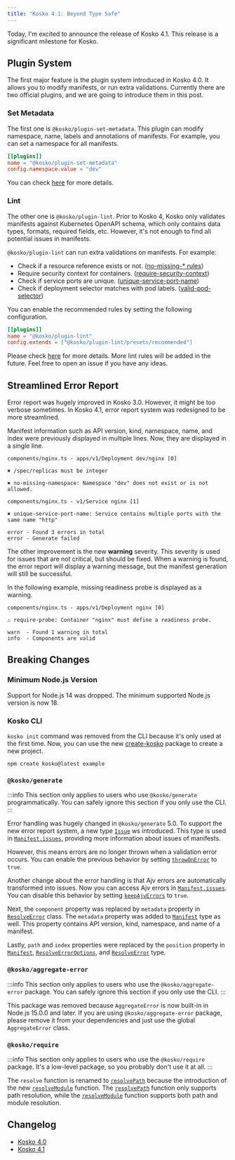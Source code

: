 ```yaml
---
title: "Kosko 4.1: Beyond Type Safe"
---
```


Today, I'm excited to announce the release of Kosko 4.1. This release is a significant milestone for Kosko.

## Plugin System

The first major feature is the plugin system introduced in Kosko 4.0. It allows you to modify manifests, or run extra validations. Currently there are two official plugins, and we are going to introduce them in this post.

### Set Metadata

The first one is `@kosko/plugin-set-metadata`. This plugin can modify namespace, name, labels and annotations of manifests. For example, you can set a namespace for all manifests.

```toml
[[plugins]]
name = "@kosko/plugin-set-metadata"
config.namespace.value = "dev"
```

You can check [here](/docs/plugins/set-metadata) for more details.

### Lint

The other one is `@kosko/plugin-lint`. Prior to Kosko 4, Kosko only validates manifests against Kubernetes OpenAPI schema, which only contains data types, formats, required fields, etc. However, it's not enough to find all potential issues in manifests.

`@kosko/plugin-lint` can run extra validations on manifests. For example:

- Check if a resource reference exists or not. ([no-missing-\* rules](/docs/plugins/lint/rules))
- Require security context for containers. ([require-security-context](/docs/plugins/lint/rules/require-security-context))
- Check if service ports are unique. ([unique-service-port-name](/docs/plugins/lint/rules/unique-service-port-name))
- Check if deployment selector matches with pod labels. ([valid-pod-selector](/docs/plugins/lint/rules/valid-pod-selector))

You can enable the recommended rules by setting the following configuration.

```toml
[[plugins]]
name = "@kosko/plugin-lint"
config.extends = ["@kosko/plugin-lint/presets/recommended"]
```

Please check [here](/docs/plugins/lint) for more details. More lint rules will be added in the future. Feel free to open an issue if you have any ideas.

## Streamlined Error Report

Error report was hugely improved in Kosko 3.0. However, it might be too verbose sometimes. In Kosko 4.1, error report system was redesigned to be more streamlined.

Manifest information such as API version, kind, namespace, name, and index were previously displayed in multiple lines. Now, they are displayed in a single line.

```
components/nginx.ts - apps/v1/Deployment dev/nginx [0]

✖ /spec/replicas must be integer

✖ no-missing-namespace: Namespace "dev" does not exist or is not allowed.

components/nginx.ts - v1/Service nginx [1]

✖ unique-service-port-name: Service contains multiple ports with the same name "http"

error - Found 3 errors in total
error - Generate failed
```

The other improvement is the new **warning** severity. This severity is used for issues that are not critical, but should be fixed. When a warning is found, the error report will display a warning message, but the manifest generation will still be successful.

In the following example, missing readiness probe is displayed as a warning.

```
components/nginx.ts - apps/v1/Deployment nginx [0]

⚠ require-probe: Container "nginx" must define a readiness probe.

warn  - Found 1 warning in total
info  - Components are valid
```

## Breaking Changes

### Minimum Node.js Version

Support for Node.js 14 was dropped. The minimum supported Node.js version is now 18.

### Kosko CLI

`kosko init` command was removed from the CLI because it's only used at the first time. Now, you can use the new [create-kosko](/docs/cli/create-kosko) package to create a new project.

```shell
npm create kosko@latest example
```

### `@kosko/generate`

:::info
This section only applies to users who use `@kosko/generate` programmatically. You can safely ignore this section if you only use the CLI.
:::

Error handling was hugely changed in `@kosko/generate` 5.0. To support the new error report system, a new type [`Issue`](/api/generate/interface/Issue) ws introduced. This type is used in [`Manifest.issues`](/api/generate/interface/Manifest#issues), providing more information about issues of manifests.

However, this means errors are no longer thrown when a validation error occurs. You can enable the previous behavior by setting [`throwOnError`](/api/generate/interface/ResolveOptions#throwOnError) to `true`.

Another change about the error handling is that Ajv errors are automatically transformed into issues. Now you can access Ajv errors in [`Manifest.issues`](/api/generate/interface/Manifest#issues). You can disable this behavior by setting [`keepAjvErrors`](/api/generate/interface/ResolveOptions#keepAjvErrors) to `true`.

Next, the `component` property was replaced by `metadata` property in [`ResolveError`](/api/generate/class/ResolveError) class. The `metadata` property was added to [`Manifest`](/api/generate/interface/Manifest) type as well. This property contains API version, kind, namespace, and name of a manifest.

Lastly, `path` and `index` properties were replaced by the `position` property in [`Manifest`](/api/generate/interface/Manifest), [`ResolveErrorOptions`](/api/generate/interface/ResolveErrorOptions), and [`ResolveError`](/api/generate/class/ResolveError) type.

### `@kosko/aggregate-error`

:::info
This section only applies to users who use the `@kosko/aggregate-error` package. You can safely ignore this section if you only use the CLI.
:::

This package was removed because `AggregateError` is now built-in in Node.js 15.0.0 and later. If you are using `@kosko/aggregate-error` package, please remove it from your dependencies and just use the global `AggregateError` class.

### `@kosko/require`

:::info
This section only applies to users who use the `@kosko/require` package. It's a low-level package, so you probably don't use it at all.
:::

The `resolve` function is renamed to [`resolvePath`](/api/require/function/resolvePath) because the introduction of the new [`resolveModule`](/api/require/function/resolveModule) function. The [`resolvePath`](/api/require/function/resolvePath) function only supports path resolution, while the [`resolveModule`](/api/require/function/resolveModule) function supports both path and module resolution.

## Changelog

- [Kosko 4.0](https://github.com/tommy351/kosko/pull/132)
- [Kosko 4.1](https://github.com/tommy351/kosko/pull/134)
